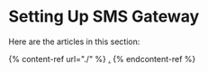 # Setting Up SMS Gateway

Here are the articles in this section:&#x20;

{% content-ref url="./" %}
[.](./)
{% endcontent-ref %}
